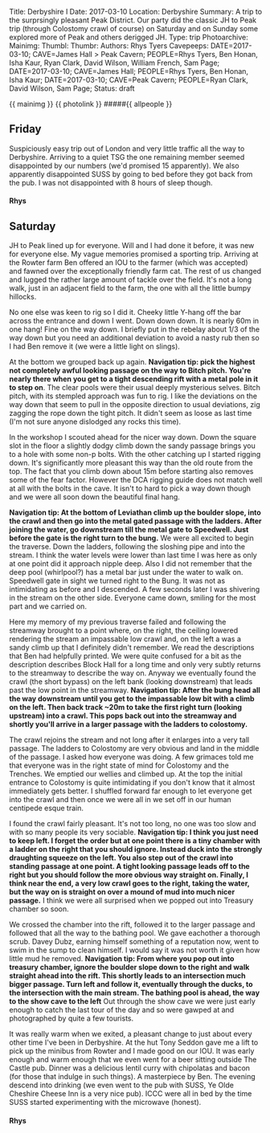 Title: Derbyshire I
Date: 2017-03-10
Location: Derbyshire
Summary: A trip to the surprsingly pleasant Peak District. Our party did the classic JH to Peak trip (through Colostomy crawl of course) on Saturday and on Sunday some explored more of Peak and others derigged JH.
Type: trip
Photoarchive:
Mainimg: 
Thumbl: 
Thumbr: 
Authors: Rhys Tyers
Cavepeeps: DATE=2017-03-10; CAVE=James Hall > Peak Cavern; PEOPLE=Rhys Tyers, Ben Honan, Isha Kaur, Ryan Clark, David Wilson, William French, Sam Page;
           DATE=2017-03-10; CAVE=James Hall; PEOPLE=Rhys Tyers, Ben Honan, Isha Kaur;
           DATE=2017-03-10; CAVE=Peak Cavern; PEOPLE=Ryan Clark, David Wilson, Sam Page;
Status: draft

{{ mainimg }}
{{ photolink }}
#####{{ allpeople }}

## Friday

Suspiciously easy trip out of London and very little traffic all the way to Derbyshire. Arriving to a quiet TSG the one remaining member seemed disappointed by our numbers (we'd promised 15 apparently). We also apparently disappointed SUSS by going to bed before they got back from the pub. I was not disappointed with 8 hours of sleep though.

#### Rhys

## Saturday

JH to Peak lined up for everyone. Will and I had done it before, it was new for everyone else. My vague memories promised a sporting trip. Arriving at the Rowter farm Ben offered an IOU to the farmer (which was accepted) and fawned over the exceptionally friendly farm cat. The rest of us changed and lugged the rather large amount of tackle over the field. It's not a long walk, just in an adjacent field to the farm, the one with all the little bumpy hillocks. 

No one else was keen to rig so I did it. Cheeky little Y-hang off the bar across the entrance and down I went. Down down down. It is nearly 60m in one hang! Fine on the way down. I briefly put in the rebelay about 1/3 of the way down but you need an additional deviation to avoid a nasty rub then so I had Ben remove it (we were a little light on slings).

At the bottom we grouped back up again. **Navigation tip: pick the highest not completely awful looking passage on the way to Bitch pitch. You're nearly there when you get to a tight descending rift with a metal pole in it to step on**. The clear pools were their usual deeply mysterious selves. Bitch pitch, with its stempled approach was fun to rig. I like the deviations on the way down that seem to pull in the opposite direction to usual deviations, zig zagging the rope down the tight pitch. It didn't seem as loose as last time (I'm not sure anyone dislodged any rocks this time). 

In the workshop I scouted ahead for the nicer way down. Down the square slot in the floor a slightly dodgy climb down the sandy passage brings you to a hole with some non-p bolts. With the other catching up I started rigging down. It's significantly more pleasant this way than the old route from the top. The fact that you climb down about 15m before starting also removes some of the fear factor. However the DCA rigging guide does not match well at all with the bolts in the cave. It isn't to hard to pick a way down though and we were all soon down the beautiful final hang.

**Navigation tip: At the bottom of Leviathan climb up the boulder slope, into the crawl and then go into the metal gated passage with the ladders. After joining the water, go downstream till the metal gate to Speedwell. Just before the gate is the right turn to the bung.**  We were all excited to begin the traverse. Down the ladders, following the sloshing pipe and into the stream. I think the water levels were lower than last time I was here as only at one point did it approach nipple deep. Also I did not remember that the deep pool (whirlpool?) has a metal bar just under the water to walk on. Speedwell gate in sight we turned right to the Bung. It was not as intimidating as before and I descended. A few seconds later I was shivering in the stream on the other side. Everyone came down, smiling for the most part and we carried on.

Here my memory of my previous traverse failed and following the streamway brought to a point where, on the right, the ceiling lowered rendering the stream an impassable low crawl and, on the left a was a sandy climb up that I definitely didn't remember. We read the descriptions that Ben had helpfully printed. We were quite confused for a bit as the description describes Block Hall for a long time and only very subtly returns to the streamway to describe the way on. Anyway we eventually found the crawl (the short bypass) on the left bank (looking downstream) that leads past the low point in the streamway. **Navigation tip: After the bung head all the way downstream until you get to the impassable low bit with a climb on the left. Then back track ~20m to take the first right turn (looking upstream) into a crawl. This pops back out into the streamway and shortly you'll arrive in a larger passage with the ladders to colostomy.** 

The crawl rejoins the stream and not long after it enlarges into a very tall passage. The ladders to Colostomy are very obvious and land in the middle of the passage. I asked how everyone was doing. A few grimaces told me that everyone was in the right state of mind for Colostomy and the Trenches. We emptied our wellies and climbed up. At the top the initial entrance to Colostomy is quite intimidating if you don't know that it almost immediately gets better. I shuffled forward far enough to let everyone get into the crawl and then once we were all in we set off in our human centipede esque train. 

I found the crawl fairly pleasant. It's not too long, no one was too slow and with so many people its very sociable. **Navigation tip: I think you just need to keep left. I forget the order but at one point there is a tiny chamber with a ladder on the right that you should ignore. Instead duck into the strongly draughting squeeze on the left. You also step out of the crawl into standing passage at one point. A tight looking passage leads off to the right but you should follow the more obvious way straight on. Finally, I think near the end, a very low crawl goes to the right, taking the water, but the way on is straight on over a mound of mud into much nicer passage.** I think we were all surprised when we popped out into Treasury chamber so soon. 

We crossed the chamber into the rift, followed it to the larger passage and followed that all the way to the bathing pool. We gave eachother a thorough scrub. Davey Dubz, earning himself something of a reputation now, went to swim in the sump to clean himself. I would say it was not worth it given how little mud he removed. **Navigation tip: From where you pop out into treasury chamber, ignore the boulder slope down to the right and walk straight ahead into the rift. This shortly leads to an intersection  much bigger passage. Turn left and follow it, eventually through the ducks, to the intersection with the main stream. The bathing pool is ahead, the way to the show cave to the left** Out through the show cave we were just early enough to catch the last tour of the day and so were gawped at and photographed by quite a few tourists.

It was really warm when we exited, a pleasant change to just about every other time I've been in Derbyshire. At the hut Tony Seddon gave me a lift to pick up the minibus from Rowter and I made good on our IOU. It was early enough and warm enough that we even went for a beer sitting outside The Castle pub. Dinner was a delicious lentil curry with chipolatas and bacon (for those that indulge in such things). A masterpiece by Ben. The evening descend into drinking (we even went to the pub with SUSS, Ye Olde Cheshire Cheese Inn is a very nice pub). ICCC were all in bed by the time SUSS started experimenting with the microwave (honest).

#### Rhys
